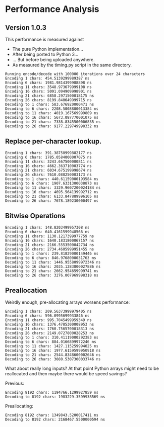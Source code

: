 # Performance Analysis

## Version 1.0.3

This performance is measured against

- The pure Python implementation...
- After being ported to Python 3...
- ... But before being uploaded anywhere.
- As measured by the timing.py script in the same directory.

```
Running encode/decode with 100000 iterations over 24 characters
Encoding 1 chars: 454.5139299989387 ns
Encoding 6 chars: 1981.9814399988898 ns
Encoding 11 chars: 3548.973679999108 ns
Encoding 16 chars: 5091.094909998901 ns
Encoding 21 chars: 6858.2971500018175 ns
Encoding 26 chars: 8199.840649999715 ns
Decoding to 1 chars: 583.676920000471 ns
Decoding to 6 chars: 2208.5008800013384 ns
Decoding to 11 chars: 4019.167569999809 ns
Decoding to 16 chars: 5673.087770001075 ns
Decoding to 21 chars: 7338.8345500006835 ns
Decoding to 26 chars: 9177.229749998332 ns
```

## Replace per-character lookup.

```
Encoding 1 chars: 391.38750999882177 ns
Encoding 6 chars: 1785.0584000007075 ns
Encoding 11 chars: 3243.667500000811 ns
Encoding 16 chars: 4662.363710003774 ns
Encoding 21 chars: 6034.675199998674 ns
Encoding 26 chars: 7610.088250003173 ns
Decoding to 1 chars: 440.61159000193584 ns
Decoding to 6 chars: 1907.6331300038873 ns
Decoding to 11 chars: 3329.9607200024184 ns
Decoding to 16 chars: 4695.564139992712 ns
Decoding to 21 chars: 6133.847889996105 ns
Decoding to 26 chars: 7678.189230000497 ns
```

## Bitwise Operations

```
Encoding 1 chars: 148.8203499957308 ns
Encoding 6 chars: 640.4161599948566 ns
Encoding 11 chars: 1130.1217399977759 ns
Encoding 16 chars: 1640.1831800067157 ns
Encoding 21 chars: 2166.5553500042734 ns
Encoding 26 chars: 2734.4605999951455 ns
Decoding to 1 chars: 239.81829000149446 ns
Decoding to 6 chars: 846.9768000031763 ns
Decoding to 11 chars: 1446.9558099972346 ns
Decoding to 16 chars: 2035.1283800027886 ns
Decoding to 21 chars: 2662.954659999741 ns
Decoding to 26 chars: 3276.007969998318 ns
```

## Preallocation

Weirdly enough, pre-allocating arrays worsens performance:

```
Encoding 1 chars: 209.56373999979405 ns
Encoding 6 chars: 596.0995699933846 ns
Encoding 11 chars: 995.7045499959349 ns
Encoding 16 chars: 1376.4785300008953 ns
Encoding 21 chars: 1760.7565700018313 ns
Encoding 26 chars: 2149.0727800028253 ns
Decoding to 1 chars: 310.41119000292383 ns
Decoding to 6 chars: 884.0166899972246 ns
Decoding to 11 chars: 1427.115259994025 ns
Decoding to 16 chars: 1977.6159599950918 ns
Decoding to 21 chars: 2544.8348600002646 ns
Decoding to 26 chars: 3080.5307300033746 ns
```

What about really long inputs? At that point Python arrays might need to be reallocated and then maybe there would be speed savings?

Previous:

```
Encoding 8192 chars: 1194766.1299927859 ns
Decoding to 8192 chars: 1983229.3599938569 ns
```

Preallocating:

```
Encoding 8192 chars: 1349843.5200017411 ns
Decoding to 8192 chars: 2168467.5500000594 ns
```
